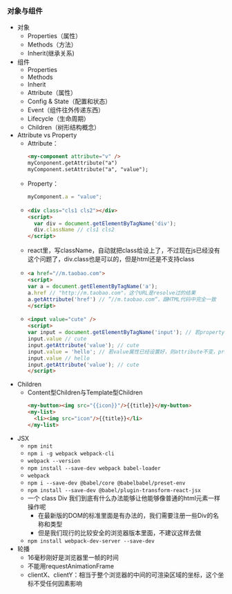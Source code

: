 ### 对象与组件

- 对象
  - Properties（属性）
  - Methods（方法）
  - Inherit(继承关系)
- 组件
  - Properties
  - Methods
  - Inherit
  - Attribute（属性）
  - Config & State（配置和状态）
  - Event（组件往外传递东西）
  - Lifecycle（生命周期）
  - Children（树形结构概念）
- Attribute vs Property
  - Attribute：
    ```html
    <my-component attribute="v" />
    myConponent.getAttribute("a")
    myComponent.setAttribute("a", "value");
    ```
  - Property：
    ```javascript
    myComponent.a = "value";
    ```
  - ```html
    <div class="cls1 cls2"></div>
    <script>
      var div = document.getElementByTagName('div');
      div.className // cls1 cls2
    </script>
    ```
  - react里，写className，自动就把class给设上了，不过现在js已经没有这个问题了，div.class也是可以的，但是html还是不支持class
  - ```html
    <a href="//m.taobao.com">
    <script>
    var a = document.getElementByTagName('a');
    a.href // "http://m.taobao.com"，这个URL是resolve过的结果
    a.getAttribute('href') // ”//m.taobao.com“，跟HTML代码中完全一致
    </script>
    ```
  - ```html
    <input value="cute" />
    <script>
    var input = document.getElementByTagName('input'); // 若property没有设置，则结果是attribute
    input.value // cute
    input.getAttribute('value'); // cute
    input.value = 'hello'; // 若value属性已经设置好，则attribute不变，property变化，元素上实际的效果是property优先
    input.value // hello
    input.getAttribute('value'); // cute
    </script>
    ```
- Children
  - Content型Children与Template型Children
    ```html
    <my-button><img src="{{icon}}"/>{{title}}</my-button>
    <my-list>
      <li><img src="icon"/>{{title}}</li>
    </my-list>
    ```
- JSX
  - `npm init`
  - `npm i -g webpack webpack-cli`
  - `webpack --version`
  - `npm install --save-dev webpack babel-loader`
  - `webpack`
  - `npm i --save-dev @babel/core @babelbabel/preset-env`
  - `npm install --save-dev @babel/plugin-transform-react-jsx`
  - 一个 class Div 我们到底有什么办法能够让他能够像普通的html元素一样操作呢
    - 在最新版的DOM的标准里面是有办法的，我们需要注册一些Div的名称和类型
    - 但是我们现行的比较安全的浏览器版本里面，不建议这样去做
  - `npm install webpack-dev-server --save-dev`
- 轮播
  - 16毫秒刚好是浏览器里一帧的时间
  - 不能用requestAnimationFrame
  - clientX、clientY：相当于整个浏览器的中间的可渲染区域的坐标，这个坐标不受任何因素影响
